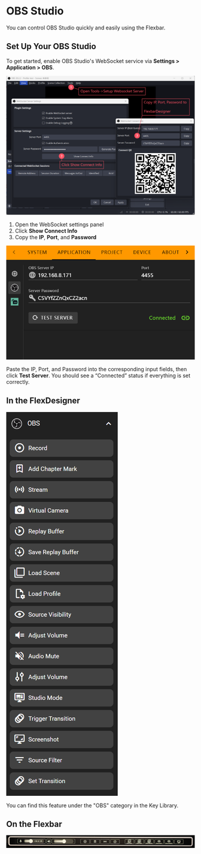 # OBS Studio

You can control OBS Studio quickly and easily using the Flexbar.

## Set Up Your OBS Studio

To get started, enable OBS Studio's WebSocket service via **Settings > Application > OBS**.

![1743307623980](image/obs/1743307623980.png)

1. Open the WebSocket settings panel  
2. Click **Show Connect Info**  
3. Copy the **IP**, **Port**, and **Password**

![1743307637461](image/obs/1743307637461.png)

Paste the IP, Port, and Password into the corresponding input fields, then click **Test Server**. You should see a “Connected” status if everything is set correctly.

## In the FlexDesigner

![1743307818062](image/obs/1743307818062.png)

You can find this feature under the "OBS" category in the Key Library.

## On the Flexbar

![1743307840269](image/obs/1743307840269.png)
